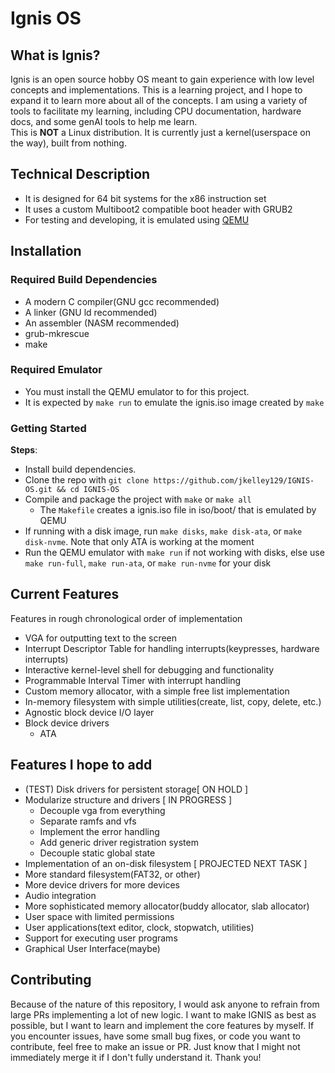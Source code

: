 # Ignis OS
## What is Ignis?
Ignis is an open source hobby OS meant to gain experience with low level concepts and implementations. This is a learning project, and I hope to expand it to learn more about all of the concepts. I am using a variety of tools to facilitate my learning, including CPU documentation, hardware docs, and some genAI tools to help me learn. <br>
This is **NOT** a Linux distribution. It is currently just a kernel(userspace on the way), built from nothing.

## Technical Description
- It is designed for 64 bit systems for the x86 instruction set
- It uses a custom Multiboot2 compatible boot header with GRUB2
- For testing and developing, it is emulated using [QEMU](https://qemu.org)

## Installation
### Required Build Dependencies
- A modern C compiler(GNU gcc recommended)
- A linker (GNU ld recommended)
- An assembler (NASM recommended)
- grub-mkrescue
- make

### Required Emulator
- You must install the QEMU emulator to for this project.
- It is expected by `make run` to emulate the ignis.iso image created by `make`

### Getting Started
**Steps**:
- Install build dependencies.
- Clone the repo with `git clone https://github.com/jkelley129/IGNIS-OS.git && cd IGNIS-OS`
- Compile and package the project with `make` or `make all`
  - The `Makefile` creates a ignis.iso file in iso/boot/ that is emulated by QEMU
- If running with a disk image, run `make disks`, `make disk-ata`, or `make disk-nvme`. Note that only ATA is working at the moment
- Run the QEMU emulator with `make run` if not working with disks, else use `make run-full`, `make run-ata`, or `make run-nvme` for your disk

## Current Features
Features in rough chronological order of implementation
- VGA for outputting text to the screen
- Interrupt Descriptor Table for handling interrupts(keypresses, hardware interrupts)
- Interactive kernel-level shell for debugging and functionality
- Programmable Interval Timer with interrupt handling
- Custom memory allocator, with a simple free list implementation
- In-memory filesystem with simple utilities(create, list, copy, delete, etc.)
- Agnostic block device I/O layer
- Block device drivers
  - ATA

## Features I hope to add
- (TEST) Disk drivers for persistent storage[ ON HOLD ]
- Modularize structure and drivers [ IN PROGRESS ]
  - Decouple vga from everything
  - Separate ramfs and vfs
  - Implement the error handling
  - Add generic driver registration system
  - Decouple static global state
- Implementation of an on-disk filesystem [ PROJECTED NEXT TASK ]
- More standard filesystem(FAT32, or other)
- More device drivers for more devices
- Audio integration
- More sophisticated memory allocator(buddy allocator, slab allocator)
- User space with limited permissions
- User applications(text editor, clock, stopwatch, utilities)
- Support for executing user programs
- Graphical User Interface(maybe)

## Contributing
Because of the nature of this repository, I would ask anyone to refrain from large PRs implementing a lot of new logic. I want to make IGNIS as best as possible, but I want to learn and implement the core features by myself. If you encounter issues, have some small bug fixes, or code you want to contribute, feel free to make an issue or PR. Just know that I might not immediately merge it if I don't fully understand it. Thank you!
